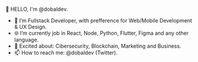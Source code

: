 👋 HELLO, I'm @dobaldev.

- 👀 I’m Fullstack Developer, with prefference for Web/Mobile Development & UX Design.
- 🌐 I’m currently job in React, Node, Python, Flutter, Figma and any other language.
- 🎯 Excited about: Cibersecurity, Blockchain, Marketing and Business.
- 📫 How to reach me: @dobaldev (Twitter).

<!---
adrieldobal/adrieldobal is a ✨ special ✨ repository because its `README.md` (this file) appears on your GitHub profile.
You can click the Preview link to take a look at your changes.
--->
